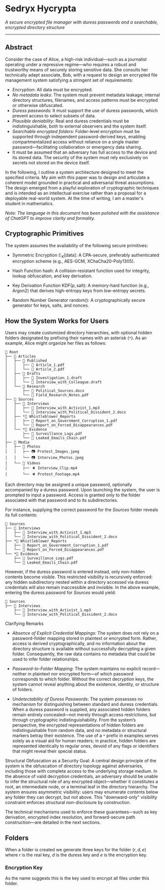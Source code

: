 # Sedryx Hycrypta

*A secure encrypted file manager with duress passwords and a searchable, encrypted directory structure*

---

## Abstract

Consider the case of Alice, a high-risk individual—such as a journalist operating under a repressive regime—who requires a robust and trustworthy means of securely storing sensitive data. She consults her technically adept associate, Bob, with a request to design an encrypted file management system satisfying a stringent set of requirements:

* *Encryption*: All data must be encrypted.
* *No metadata leaks*: The system must prevent metadata leakage; internal directory structures, filenames, and access patterns must be encrypted or otherwise obfuscated.
* *Duress passwords*: It must support the use of duress passwords, which prevent access to select subsets of data.
* *Plausible deniability*: Real and duress credentials must be indistinguishable, both to external observers and the system itself.
* *Searchable encrypted folders*: Folder-level encryption must be supported through independent password-derived keys, enabling compartmentalized access without reliance on a single master password—facilitating collaboration or emergency data sharing.
* It must be assumed that an adversary has full access to the device and its stored data. The security of the system must rely exclusively on secrets not stored on the device itself.

In the following, I outline a system architecture designed to meet the specified criteria. My aim with this paper was to design and articulate a coherent model grounded in practical and adversarial threat assumptions. The design emerged from a playful exploration of cryptographic techniques and is intended as an intellectual exercise rather than a proposal for a deployable real-world system. At the time of writing, I am a master's student in mathematics.

*Note: The language in this document has been polished with the assistance of ChatGPT to improve clarity and formality.*

## Cryptographic Primitives
The system assumes the availability of the following secure primitives:

* Symmetric Encryption $\mathbb{E}_K[\mathrm{data}]$: A CPA-secure, preferably authenticated encryption scheme (e.g., AES-GCM, XChaCha20-Poly1305).

* Hash Function $\mathrm{hash}$: A collision-resistant function used for integrity, lookup obfuscation, and key derivation.

* Key Derivation Function $\mathrm{KDF}(p,\mathrm{salt})$: A memory-hard function (e.g., Argon2) that derives high-entropy keys from low-entropy secrets.

* Random Number Generator $\mathrm{random}()$: A cryptographically secure generator for keys, salts, and nonces.

## How the System Works for Users
Users may create customized directory hierarchies, with optional hidden folders designated by prefixing their names with an asterisk (`*`). As an example, Alice might organize her files as follows:


```
📁 Root
├── 📁 Articles
│   ├── 📁 Published
│   │   ├── 📄 Article_1.pdf
│   │   └── 📄 Article_2.pdf
│   ├── 📁 Drafts
│   │   ├── 📄 Investigation_1.draft
│   │   └── 📄 Interview_with_Colleague.draft
│   └── 📁 Research
│       ├── 📄 Political_Sources.docx
│       └── 📄 Field_Research_Notes.pdf
├── 📁 Sources
│   ├── 📁 Interviews
│   │   ├── 📄 Interview_with_Activist_1.mp3
│   │   └── 📄 Interview_with_Political_Dissident_2.docx
│   ├── *📁 Whistleblower_Reports
│   │   ├── 📄 Report_on_Government_Corruption_1.pdf
│   │   └── 📄 Report_on_Forced_Disappearances.pdf
│   └── *📁 Evidence
│       ├── 📄 Surveillance_Logs.pdf
│       └── 📄 Leaked_Emails_Chain.pdf
├── 📁 Media
│   ├── 📁 Photos
│   │   ├── 📷 Protest_Images.jpeg
│   │   └── 📷 Interview_Photos.jpeg
│   └── 📁 Videos
│       ├── 🔈 Interview_Clip.mp4
│       └── 🔈 Protest_Footage.mp4
```
Each directory may be assigned a unique password, optionally accompanied by a duress password. Upon launching the system, the user is prompted to input a password. Access is granted only to the folder associated with that password and to its subdirectories.

For instance, supplying the correct password for the *Sources* folder reveals its full contents:

```
📁 Sources
├── 📁 Interviews
│   ├── 📄 Interview_with_Activist_1.mp3
│   └── 📄 Interview_with_Political_Dissident_2.docx
├── *📁 Whistleblower_Reports
│   ├── 📄 Report_on_Government_Corruption_1.pdf
│   └── 📄 Report_on_Forced_Disappearances.pdf
└── *📁 Evidence
    ├── 📄 Surveillance_Logs.pdf
    └── 📄 Leaked_Emails_Chain.pdf
```
However, if the duress password is entered instead, only non-hidden contents become visible. This restricted visibility is recursively enforced: any hidden subdirectory nested within a directory accessed via duress credentials will also remain inaccessible and invisible. In the above example, entering the duress password for *Sources* would yield:

```
📁 Sources
├── 📁 Interviews
    ├── 📄 Interview_with_Activist_1.mp3
    └── 📄 Interview_with_Political_Dissident_2.docx
```
Clarifying Remarks
* *Absence of Explicit Credential Mappings*: The system does not rely on a password-folder mapping stored in plaintext or encrypted form. Rather, access is derived cryptographically, and no information about the directory structure is available without successfully decrypting a given folder. Consequently, the raw data contains no metadata that could be used to infer folder relationships.

* *Password-to-Folder Mapping*: The system maintains no explicit record—neither in plaintext nor encrypted form—of which password corresponds to which folder. Without the correct decryption keys, the system cannot reveal anything about the existence, identity, or structure of folders.

* *Undetectability of Duress Passwords*:
The system possesses no mechanism for distinguishing between standard and duress credentials. When a duress password is supplied, any associated hidden folders remain entirely concealed—not merely through access restrictions, but through cryptographic indistinguishability. From the system’s perspective, the encrypted representations of hidden folders are indistinguishable from random data, and no metadata or structural markers betray their existence. The use of a `*` prefix in examples serves solely as a visual aid for human readers; in practice, hidden folders are represented identically to regular ones, devoid of any flags or identifiers that might reveal their special status.

Structural Obfuscation as a Security Goal:
A central design principle of the system is the obfuscation of directory topology against adversaries, including those with complete access to the underlying storage medium. In the absence of valid decryption credentials, an adversary should be unable to infer the structural role of any encrypted object—whether it constitutes a root, an intermediate node, or a terminal leaf in the directory hierarchy. The system ensures asymmetric visibility: users may enumerate contents below any folder they can decrypt, but not above. This "downward-only" visibility constraint enforces structural non-disclosure by construction.

The technical mechanisms used to enforce these guarantees—such as key derivation, encrypted index resolution, and forward-secure path construction—are detailed in the next sections.

## Folders
When a folder is created we generate three keys for the folder $(r, d, e)$ where $r$ is the real key, $d$ is the duress key and $e$ is the encryption key.
### Encryption Key
As the name suggests this is the key used to encrypt all files under this folder.
